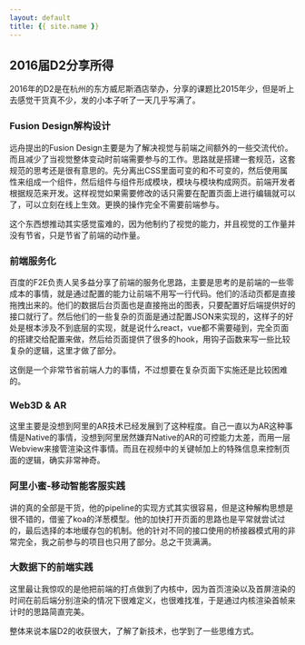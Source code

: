 ```yaml
---
layout: default
title: {{ site.name }}
---
```

## 2016届D2分享所得
2016年的D2是在杭州的东方威尼斯酒店举办，分享的课题比2015年少，但是听上去感觉干货真不少，发的小本子听了一天几乎写满了。

### Fusion Design解构设计
远舟提出的Fusion Design主要是为了解决视觉与前端之间额外的一些交流代价。而且减少了当视觉整体变动时前端需要参与的工作。思路就是搭建一套规范，这套规范的思考还是很有意思的。先分离出CSS里面可变的和不可变的，然后使用属性来组成一个组件，然后组件与组件形成模块，模块与模块构成网页。前端开发者根据规范来开发。这样视觉如果需要修改的话只需要在配置页面上进行编辑就可以了，可以立刻在线上生效。更换的操作完全不需要前端参与。

这个东西想推动其实感觉蛮难的，因为他制约了视觉的能力，并且视觉的工作量并没有节省，只是节省了前端的动作量。

### 前端服务化
百度的F2E负责人吴多益分享了前端的服务化思路，主要是思考的是前端的一些零成本的事情，就是通过配置的能力让前端不用写一行代码。他们的活动页都是直接拖拽出来的。他们的数据后台页面也是直接拖出的图表，只要配置好后端提供好的接口就行了。然后他们的一些复杂的页面是通过配置JSON来实现的，这样子的好处是根本涉及不到底层的实现，就是说什么react，vue都不需要碰到，完全页面的搭建交给配置来做，然后给页面提供了很多的hook，用钩子函数来写一些比较复杂的逻辑，这里才做了部分。

这倒是一个非常节省前端人力的事情，不过想要在复杂页面下实施还是比较困难的。

### Web3D & AR
这里主要是没想到阿里的AR技术已经发展到了这种程度。自己一直以为AR这种事情是Native的事情，没想到阿里居然嫌弃Native的AR的可控能力太差，而用一层Webview来接管渲染这件事情。而且在视频中的关键帧加上的特殊信息来控制页面的逻辑，确实非常神奇。

### 阿里小蜜-移动智能客服实践
讲的真的全部是干货，他的pipeline的实现方式其实很容易，但是这种解构思想是很不错的，借鉴了koa的洋葱模型。他的加快打开页面的思路也是平常就尝试过的，最后选择的本地缓存包的机制。他的针对不同的接口使用的桥接器模式用的非常完全，我之前参与的项目也只用了部分。总之干货满满。

### 大数据下的前端实践
这里最让我惊叹的是他把前端的打点做到了内核中，因为首页渲染以及首屏渲染的时间在前后端分别渲染的情况下很难定义，也很难找准，于是通过内核渲染首帧来计时的思路简直完美。

整体来说本届D2的收获很大，了解了新技术，也学到了一些思维方式。
